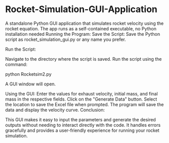 # Rocket-Simulation-GUI-Application
A standalone Python GUI application that simulates rocket velocity using the rocket equation. The app runs as a self-contained executable, no Python installation needed
Running the Program:
Save the Script: Save the Python script as rocket_simulation_gui.py or any name you prefer.

Run the Script:

Navigate to the directory where the script is saved.
Run the script using the command:

python Rocketsim2.py

A GUI window will open.

Using the GUI:
Enter the values for exhaust velocity, initial mass, and final mass in the respective fields.
Click on the "Generate Data" button.
Select the location to save the Excel file when prompted.
The program will save the data and display the velocity curve.
Conclusion:

This GUI makes it easy to input the parameters and generate the desired outputs without needing to interact directly with the code. 
It handles errors gracefully and provides a user-friendly experience for running your rocket simulation.
